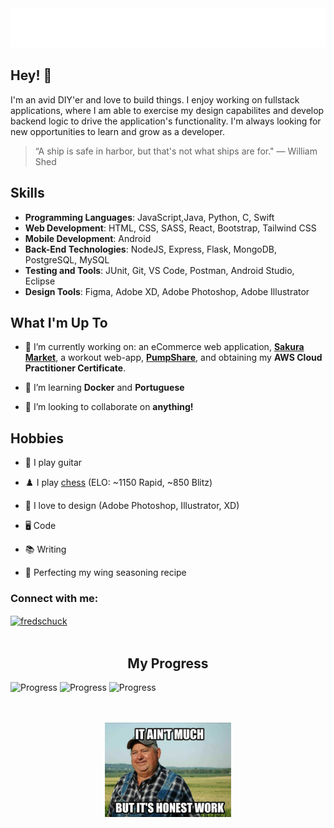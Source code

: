 <div align="center">
  <img src="git_headerGradient2.svg" alt="Fred Schuck" />
</div>      
                      
    
## Hey! 👋
I'm an avid DIY'er and love to build things. I enjoy working on fullstack applications, where I am able to exercise my design capabilites and develop backend logic to drive the application's functionality. I'm always looking for new opportunities to learn and grow as a developer.

> “A ship is safe in harbor, but that's not what ships are for." — William Shed



## Skills 
- **Programming Languages**: JavaScript,Java, Python, C, Swift
- **Web Development**: HTML, CSS, SASS, React, Bootstrap, Tailwind CSS
- **Mobile Development**: Android
- **Back-End Technologies**: NodeJS, Express, Flask, MongoDB, PostgreSQL, MySQL
- **Testing and Tools**: JUnit, Git, VS Code, Postman, Android Studio, Eclipse
- **Design Tools**: Figma, Adobe XD, Adobe Photoshop, Adobe Illustrator

## What I'm Up To
- 🔭 I’m currently working on: an eCommerce web application, **[Sakura Market](https://github.com/fredschuck/sakura-market)**, a workout web-app, **[PumpShare](https://github.com/lukesnc/pumpshare)**, and obtaining my **AWS Cloud Practitioner Certificate**. 

- 🌱 I’m learning **Docker** and **Portuguese** 

- 👯 I’m looking to collaborate on **anything!**

## Hobbies
- 🎸 I play guitar

- ♟️ I play [chess](https://www.chess.com/member/fredschuck)  (ELO: ~1150 Rapid, ~850 Blitz)

- 🎨 I love to design (Adobe Photoshop, Illustrator, XD)

- 🖥️ Code

- 📚 Writing 

- 🍗 Perfecting my wing seasoning recipe

<h3 align="left">Connect with me:</h3>
<p align="left">
<a href="https://linkedin.com/in/fredschuck" target="blank"><img align="center" src="https://raw.githubusercontent.com/rahuldkjain/github-profile-readme-generator/master/src/images/icons/Social/linked-in-alt.svg" alt="fredschuck" height="30" width="40" /></a>
<br><br>
</p>

<div align="center"><h2>My Progress</h2></div>   

<!-- ![Progress](https://progress-bar.dev/29/) -->
![Progress](https://progress-bar.dev/42/?scale=100&title=AWS%20Certificate&width=220&color=007eb9&suffix=%)
![Progress](https://progress-bar.dev/25/?scale=100&title=PumpShare%20%20%20%20%20%20&width=220&color=4BBD8E&suffix=%)
![Progress](https://progress-bar.dev/26/?scale=100&title=Sakura%20Market%20%20&width=220&color=968c52&suffix=%)

<div align="center">
  <br><br>
  <img src="honest-work.jpg" width="40%" alt="Fred Schuck" />
</div>    